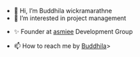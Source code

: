 - 👋 Hi, I’m Buddhila wickramarathne
- 👀 I’m interested in project management 
<!-- - ✨ Cofounder at [Codices](https://codices.dev/) Development Group -->
- ✨ Founder at [asmiee](https://asmiee.com/) Development Group
<!---- 💞️ I’m looking to collaborate on ...
- 🌱 I’m currently learning AI-->


- 📫 How to reach me by [Buddhila](www.linkedin.com/in/buddhila)>
<!---
Buddhila/Buddhila is a ✨ special ✨ repository because its `README.md` (this file) appears on your GitHub profile.
You can click the Preview link to take a look at your changes.
rsffyrfyfhgsrdhfyedhxc
--->
